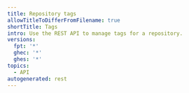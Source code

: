 ```yaml
---
title: Repository tags
allowTitleToDifferFromFilename: true
shortTitle: Tags
intro: Use the REST API to manage tags for a repository.
versions:
  fpt: '*'
  ghec: '*'
  ghes: '*'
topics:
  - API
autogenerated: rest
---
```




<!-- Content after this section is automatically generated -->
